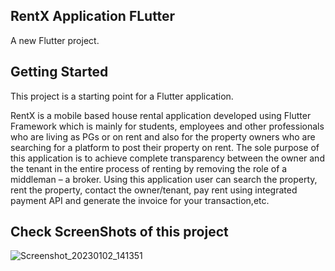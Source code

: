 ## RentX Application FLutter

A new Flutter project.

## Getting Started

This project is a starting point for a Flutter application.

RentX is a mobile based house rental application developed using Flutter Framework which is mainly for students, employees and other professionals who are living as PGs or on rent and also for the property owners who are searching for a platform to post their property on rent. The sole purpose of this application is to achieve complete transparency between the owner and the tenant in the entire process of renting by removing the role of a middleman – a broker. Using this application user can search the property, rent the property, contact the owner/tenant, pay rent using integrated payment API and generate the invoice for your transaction,etc.

## Check ScreenShots of this project

![Screenshot_20230102_141351](https://user-images.githubusercontent.com/121783685/210209676-c8e18164-e004-44a7-b611-a9eb542ef269.png)
